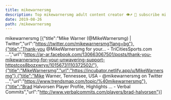 ```yaml
---
title: mikewarnersmg
description: Top mikewarnersmg adult content creator 👁♐️ 👑 subscribe mikewarnersmg to my porn site below IG mikewarnersmg
date: 2019-08-26
path: /mikewarnersmg
---
```


mikewarnersmg
[{"title":"Mike Warner (@MikeWarnersmg) | Twitter","url":"https://twitter.com/mikewarnersmg?lang=bg"},{"title":"Thank-you @MikeWarnersmg for your... - TriCitiesSports.com ...","url":"https://ar-ar.facebook.com/130663067501/posts/thank-you-mikewarnersmg-for-your-unwavering-support-httpstcos8bozxwryx/10156731110372502/"},{"title":"MikeWarnersmg","url":"https://incubator.netlify.app/u/MikeWarnersmg"},{"title":"Mike Warner, Tennessee, USA - @mikewarnersmg on Twitter ...","url":"https://www.trendsmap.com/topic/%40mikewarnersmg"},{"title":"Brad Halvorsen Player Profile, Highlights ... - Verbal Commits","url":"http://www.verbalcommits.com/players/brad-halvorsen"}]

